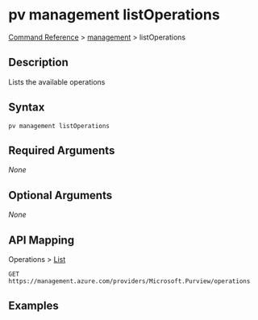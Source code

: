 # pv management listOperations
[Command Reference](../../../README.md#command-reference) > [management](./main.md) > listOperations

## Description
Lists the available operations

## Syntax
```
pv management listOperations
```

## Required Arguments
*None*

## Optional Arguments
*None*

## API Mapping
Operations > [List](https://docs.microsoft.com/en-us/rest/api/purview/operations/list)
```
GET https://management.azure.com/providers/Microsoft.Purview/operations
```

## Examples
```powershell

```